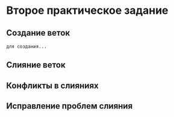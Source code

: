 # Второе практическое задание

## Создание веток
    для создания...

## Слияние веток

## Конфликты в слияниях

## Исправление проблем слияния